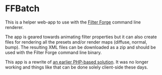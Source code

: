 # FFBatch

This is a helper web-app to use with the [Filter Forge](https://www.filterforge.com/) command line renderer.

The app is geared towards animating filter properties but it can also create files for rendering all the presets and/or render maps (diffuse, normal, bump). The resulting XML files can be downloaded as a zip and should be used with the Filter Forge command line binary.

This app is a rewrite of [an earlier PHP-based solution](https://www.filterforge.com/forum/read.php?PAGEN_1=1&FID=5&TID=6133&sphrase_id=4710101#nav_start). It was no longer working and things like that can be done solely client-side these days.
